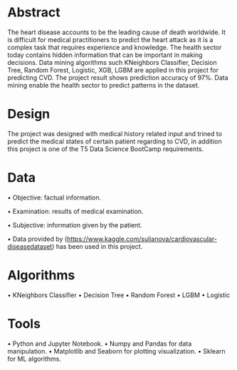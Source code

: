 
# Abstract 
The heart disease accounts to be the leading cause of death worldwide. It is difficult for medical practitioners to predict the heart attack as it is a complex task that requires experience and knowledge. The health sector today contains hidden information that can be important in making decisions. Data mining algorithms such KNeighbors Classifier, Decision Tree, Random Forest, Logistic, XGB, LGBM are applied in this project for predicting CVD. The project result shows prediction accuracy of 97%. Data mining enable the health sector to predict patterns in the dataset.


# Design
The project was designed with medical history related input and trined to predict the medical states of certain patient regarding to CVD, in addition this project is one of the T5 Data Science BootCamp requirements. 



# Data
• Objective: factual information.

• Examination: results of medical examination.

• Subjective: information given by the patient.

• Data provided by (https://www.kaggle.com/sulianova/cardiovascular-diseasedataset) has been used in this project.






# Algorithms
• KNeighbors Classifier • Decision Tree
• Random Forest
• LGBM
• Logistic


# Tools
•	Python and Jupyter Notebook.
•	Numpy and Pandas for data manipulation. 
•	Matplotlib and Seaborn for plotting visualization.
•	Sklearn for ML algorithms.
